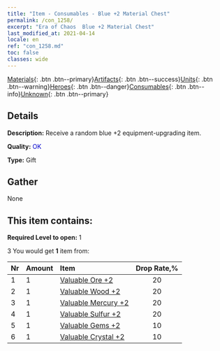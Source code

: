 ```yaml
---
title: "Item - Consumables - Blue +2 Material Chest"
permalink: /con_1258/
excerpt: "Era of Chaos  Blue +2 Material Chest"
last_modified_at: 2021-04-14
locale: en
ref: "con_1258.md"
toc: false
classes: wide
---
```

 [Materials](/Items/){: .btn .btn--primary}[Artifacts](/Items/Artifacts/){: .btn .btn--success}[Units](/Items/Units/){: .btn .btn--warning}[Heroes](/Items/Heroes/){: .btn .btn--danger}[Consumables](/Items/Consumables/){: .btn .btn--info}[Unknown](/Items/Unknown/){: .btn .btn--primary}

## Details
 **Description:** Receive a random blue +2 equipment-upgrading item.

 **Quality:** <span style="color: #0000CD">OK</span>

 **Type:** Gift

## Gather

  None

## This item contains:

 **Required Level to open:** 1

 3 You would get **1** item  from:

  | Nr | Amount |     Item    | Drop Rate,% |
  |:---|:-------|:------------|:---------:|
  | 1 | 1 | [Valuable Ore +2](/Items/mat_26/) | 20 | 
  | 2 | 1 | [Valuable Wood +2](/Items/mat_27/) | 20 | 
  | 3 | 1 | [Valuable Mercury +2](/Items/mat_28/) | 20 | 
  | 4 | 1 | [Valuable Sulfur +2](/Items/mat_29/) | 20 | 
  | 5 | 1 | [Valuable Gems +2](/Items/mat_30/) | 10 | 
  | 6 | 1 | [Valuable Crystal +2](/Items/mat_31/) | 10 | 
